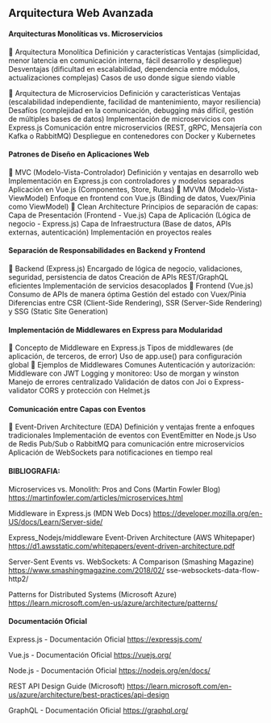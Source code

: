 ## Arquitectura Web Avanzada
#### Arquitecturas Monolíticas vs. Microservicios
🔹 Arquitectura Monolítica
Definición y características
Ventajas (simplicidad, menor latencia en comunicación interna, fácil desarrollo y despliegue)
Desventajas (dificultad en escalabilidad, dependencia entre módulos, actualizaciones complejas)
Casos de uso donde sigue siendo viable

🔹 Arquitectura de Microservicios
Definición y características
Ventajas (escalabilidad independiente, facilidad de mantenimiento, mayor resiliencia)
Desafíos (complejidad en la comunicación, debugging más difícil, gestión de múltiples bases de datos)
Implementación de microservicios con Express.js
Comunicación entre microservicios (REST, gRPC, Mensajería con Kafka o RabbitMQ)
Despliegue en contenedores con Docker y Kubernetes

#### Patrones de Diseño en Aplicaciones Web
🔹 MVC (Modelo-Vista-Controlador)
Definición y ventajas en desarrollo web
Implementación en Express.js con controladores y modelos separados
Aplicación en Vue.js (Componentes, Store, Rutas)
🔹 MVVM (Modelo-Vista-ViewModel)
Enfoque en frontend con Vue.js (Binding de datos, Vuex/Pinia como ViewModel)
🔹 Clean Architecture
Principios de separación de capas:
Capa de Presentación (Frontend - Vue.js)
Capa de Aplicación (Lógica de negocio - Express.js)
Capa de Infraestructura (Base de datos, APIs externas, autenticación)
Implementación en proyectos reales

#### Separación de Responsabilidades en Backend y Frontend
🔹 Backend (Express.js)
Encargado de lógica de negocio, validaciones, seguridad, persistencia de datos
Creación de APIs REST/GraphQL eficientes
Implementación de servicios desacoplados
🔹 Frontend (Vue.js)
Consumo de APIs de manera óptima
Gestión del estado con Vuex/Pinia
Diferencias entre CSR (Client-Side Rendering), SSR (Server-Side Rendering) y SSG (Static Site Generation)

#### Implementación de Middlewares en Express para Modularidad
🔹 Concepto de Middleware en Express.js
Tipos de middlewares (de aplicación, de terceros, de error)
Uso de app.use() para configuración global
🔹 Ejemplos de Middlewares Comunes
Autenticación y autorización: Middleware con JWT
Logging y monitoreo: Uso de morgan y winston
Manejo de errores centralizado
Validación de datos con Joi o Express-validator
CORS y protección con Helmet.js

#### Comunicación entre Capas con Eventos
🔹 Event-Driven Architecture (EDA)
Definición y ventajas frente a enfoques tradicionales
Implementación de eventos con EventEmitter en Node.js
Uso de Redis Pub/Sub o RabbitMQ para comunicación entre microservicios
Aplicación de WebSockets para notificaciones en tiempo real

#### BIBLIOGRAFIA: 
Microservices vs. Monolith: Pros and Cons (Martin Fowler Blog)
https://martinfowler.com/articles/microservices.html

Middleware in Express.js (MDN Web Docs)
https://developer.mozilla.org/en-US/docs/Learn/Server-side/

Express_Nodejs/middleware
Event-Driven Architecture (AWS Whitepaper)
https://d1.awsstatic.com/whitepapers/event-driven-architecture.pdf

Server-Sent Events vs. WebSockets: A Comparison (Smashing Magazine)
https://www.smashingmagazine.com/2018/02/
sse-websockets-data-flow-http2/

Patterns for Distributed Systems (Microsoft Azure)
https://learn.microsoft.com/en-us/azure/architecture/patterns/

#### Documentación Oficial
Express.js - Documentación Oficial
https://expressjs.com/

Vue.js - Documentación Oficial
https://vuejs.org/

Node.js - Documentación Oficial
https://nodejs.org/en/docs/

REST API Design Guide (Microsoft)
https://learn.microsoft.com/en-us/azure/architecture/best-practices/api-design

GraphQL - Documentación Oficial
https://graphql.org/

